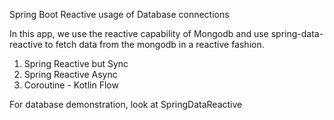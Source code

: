 Spring Boot Reactive usage of Database connections

In this app, we use the reactive capability of Mongodb and use spring-data-reactive to fetch data from the mongodb in a
reactive fashion.

1. Spring Reactive but Sync
1. Spring Reactive Async
1. Coroutine - Kotlin Flow

For database demonstration, look at SpringDataReactive